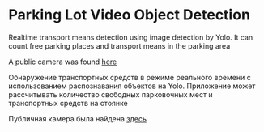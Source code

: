 # Parking Lot Video Object Detection
Realtime transport means detection using image detection by Yolo. It can count free parking places and transport means in the parking area

A public camera was found [here](https://www.insecam.org/en/bytag/Parking/)

Обнаружение транспортных средств в режиме реального времени с использованием распознавания объектов на Yolo. Приложение может рассчитывать количество свободных парковочных мест и транспортных средств на стоянке

Публичная камера была найдена [здесь](https://www.insecam.org/en/bytag/Parking/)